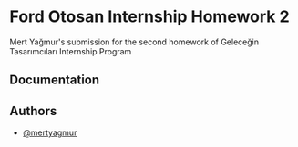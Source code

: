 # Ford Otosan Internship Homework 2

Mert Yağmur's submission for the second homework of Geleceğin Tasarımcıları Internship Program


## Documentation

## Authors

- [@mertyagmur](https://github.com/mertyagmur)
